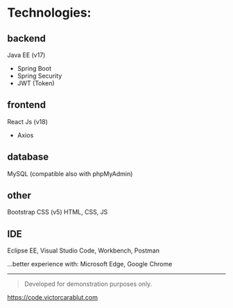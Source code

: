 # Technologies:

## backend
Java EE (v17)
 - Spring Boot
 - Spring Security
 - JWT (Token)

## frontend
React Js (v18)
 - Axios

## database
MySQL (compatible also with phpMyAdmin)

## other

Bootstrap CSS (v5)
HTML, CSS, JS

## IDE
Eclipse EE, Visual Studio Code, Workbench, Postman

...better experience with: Microsoft Edge, Google Chrome

_____________

> Developed for demonstration purposes only.

https://code.victorcarablut.com
